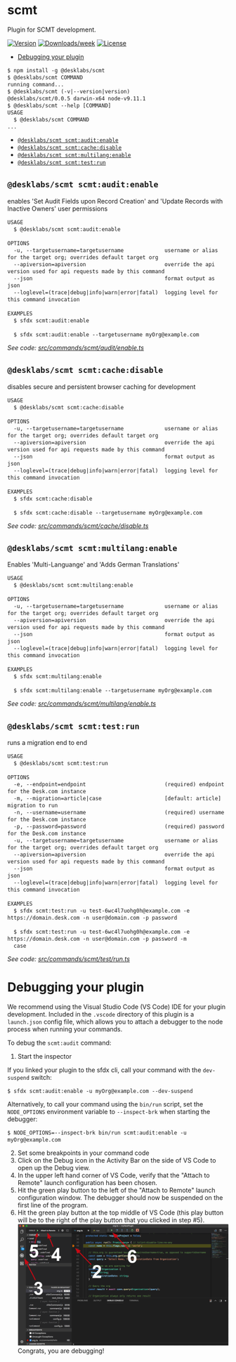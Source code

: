 scmt
====

Plugin for SCMT development.

[![Version](https://img.shields.io/npm/v/@desklabs/scmt.svg)](https://npmjs.org/package/@desklabs/scmt)
[![Downloads/week](https://img.shields.io/npm/dw/@desklabs/scmt.svg)](https://npmjs.org/package/@desklabs/scmt)
[![License](https://img.shields.io/npm/l/@desklabs/scmt.svg)](https://github.com/desklabs/sfdx-plugin-scmt/blob/master/package.json)

<!-- toc -->
* [Debugging your plugin](#debugging-your-plugin)
<!-- tocstop -->
<!-- install -->
<!-- usage -->
```sh-session
$ npm install -g @desklabs/scmt
$ @desklabs/scmt COMMAND
running command...
$ @desklabs/scmt (-v|--version|version)
@desklabs/scmt/0.0.5 darwin-x64 node-v9.11.1
$ @desklabs/scmt --help [COMMAND]
USAGE
  $ @desklabs/scmt COMMAND
...
```
<!-- usagestop -->
<!-- commands -->
* [`@desklabs/scmt scmt:audit:enable`](#desklabs-scmt-scmtauditenable)
* [`@desklabs/scmt scmt:cache:disable`](#desklabs-scmt-scmtcachedisable)
* [`@desklabs/scmt scmt:multilang:enable`](#desklabs-scmt-scmtmultilangenable)
* [`@desklabs/scmt scmt:test:run`](#desklabs-scmt-scmttestrun)

## `@desklabs/scmt scmt:audit:enable`

enables 'Set Audit Fields upon Record Creation' and 'Update Records with Inactive Owners' user permissions

```
USAGE
  $ @desklabs/scmt scmt:audit:enable

OPTIONS
  -u, --targetusername=targetusername             username or alias for the target org; overrides default target org
  --apiversion=apiversion                         override the api version used for api requests made by this command
  --json                                          format output as json
  --loglevel=(trace|debug|info|warn|error|fatal)  logging level for this command invocation

EXAMPLES
  $ sfdx scmt:audit:enable

  $ sfdx scmt:audit:enable --targetusername myOrg@example.com
```

_See code: [src/commands/scmt/audit/enable.ts](https://github.com/desklabs/sfdx-plugin-scmt/blob/v0.0.5/src/commands/scmt/audit/enable.ts)_

## `@desklabs/scmt scmt:cache:disable`

disables secure and persistent browser caching for development

```
USAGE
  $ @desklabs/scmt scmt:cache:disable

OPTIONS
  -u, --targetusername=targetusername             username or alias for the target org; overrides default target org
  --apiversion=apiversion                         override the api version used for api requests made by this command
  --json                                          format output as json
  --loglevel=(trace|debug|info|warn|error|fatal)  logging level for this command invocation

EXAMPLES
  $ sfdx scmt:cache:disable

  $ sfdx scmt:cache:disable --targetusername myOrg@example.com
```

_See code: [src/commands/scmt/cache/disable.ts](https://github.com/desklabs/sfdx-plugin-scmt/blob/v0.0.5/src/commands/scmt/cache/disable.ts)_

## `@desklabs/scmt scmt:multilang:enable`

Enables 'Multi-Languange' and 'Adds German Translations'

```
USAGE
  $ @desklabs/scmt scmt:multilang:enable

OPTIONS
  -u, --targetusername=targetusername             username or alias for the target org; overrides default target org
  --apiversion=apiversion                         override the api version used for api requests made by this command
  --json                                          format output as json
  --loglevel=(trace|debug|info|warn|error|fatal)  logging level for this command invocation

EXAMPLES
  $ sfdx scmt:multilang:enable

  $ sfdx scmt:multilang:enable --targetusername myOrg@example.com
```

_See code: [src/commands/scmt/multilang/enable.ts](https://github.com/desklabs/sfdx-plugin-scmt/blob/v0.0.5/src/commands/scmt/multilang/enable.ts)_

## `@desklabs/scmt scmt:test:run`

runs a migration end to end

```
USAGE
  $ @desklabs/scmt scmt:test:run

OPTIONS
  -e, --endpoint=endpoint                         (required) endpoint for the Desk.com instance
  -m, --migration=article|case                    [default: article] migration to run
  -n, --username=username                         (required) username for the Desk.com instance
  -p, --password=password                         (required) password for the Desk.com instance
  -u, --targetusername=targetusername             username or alias for the target org; overrides default target org
  --apiversion=apiversion                         override the api version used for api requests made by this command
  --json                                          format output as json
  --loglevel=(trace|debug|info|warn|error|fatal)  logging level for this command invocation

EXAMPLES
  $ sfdx scmt:test:run -u test-6wc4l7uohg0h@example.com -e https://domain.desk.com -n user@domain.com -p password

  $ sfdx scmt:test:run -u test-6wc4l7uohg0h@example.com -e https://domain.desk.com -n user@domain.com -p password -m 
  case
```

_See code: [src/commands/scmt/test/run.ts](https://github.com/desklabs/sfdx-plugin-scmt/blob/v0.0.5/src/commands/scmt/test/run.ts)_
<!-- commandsstop -->
<!-- debugging-your-plugin -->
# Debugging your plugin
We recommend using the Visual Studio Code (VS Code) IDE for your plugin development. Included in the `.vscode` directory of this plugin is a `launch.json` config file, which allows you to attach a debugger to the node process when running your commands.

To debug the `scmt:audit` command: 
1. Start the inspector
  
If you linked your plugin to the sfdx cli, call your command with the `dev-suspend` switch: 
```sh-session
$ sfdx scmt:audit:enable -u myOrg@example.com --dev-suspend
```
  
Alternatively, to call your command using the `bin/run` script, set the `NODE_OPTIONS` environment variable to `--inspect-brk` when starting the debugger:
```sh-session
$ NODE_OPTIONS=--inspect-brk bin/run scmt:audit:enable -u myOrg@example.com
```

2. Set some breakpoints in your command code
3. Click on the Debug icon in the Activity Bar on the side of VS Code to open up the Debug view.
4. In the upper left hand corner of VS Code, verify that the "Attach to Remote" launch configuration has been chosen.
5. Hit the green play button to the left of the "Attach to Remote" launch configuration window. The debugger should now be suspended on the first line of the program. 
6. Hit the green play button at the top middle of VS Code (this play button will be to the right of the play button that you clicked in step #5).
<br><img src=".images/vscodeScreenshot.png" width="480" height="278"><br>
Congrats, you are debugging!

